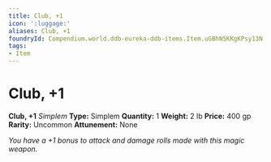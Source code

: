 ```yaml
---
title: Club, +1
icon: ':luggage:'
aliases: Club, +1
foundryId: Compendium.world.ddb-eureka-ddb-items.Item.uGBhN5KKgKPsy13N
tags:
- Item
---
```


# Club, +1

**Club, +1**
_Simplem_
**Type:** Simplem
**Quantity:** 1
**Weight:** 2 lb
**Price:** 400 gp
**Rarity:** Uncommon
**Attunement:** None

*You have a +1 bonus to attack and damage rolls made with this magic weapon.*